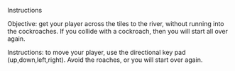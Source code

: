 Instructions

Objective:  get your player across the tiles to the river, without running into the cockroaches.
If you collide with a cockroach, then you will start all over again.

Instructions:  to move your player, use the directional key pad (up,down,left,right).
Avoid the roaches, or you will start over again.

